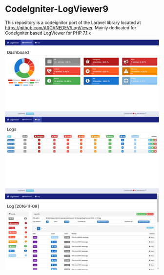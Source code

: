 # CodeIgniter-LogViewer9

This repository is a codeignitor port of the Laravel library located at https://github.com/ARCANEDEV/LogViewer. Mainly dedicated for CodeIgniter based LogViewer for PHP 7.1.x

![Screenshot](https://github.com/dineshkummarc/CodeIgniter-LogViewer10/blob/master/1-dashboard.jpg)
![Screenshot](https://github.com/dineshkummarc/CodeIgniter-LogViewer10/blob/master/2-logs-list.jpg)
![Screenshot](https://github.com/dineshkummarc/CodeIgniter-LogViewer10/blob/master/3-single-log.jpg)